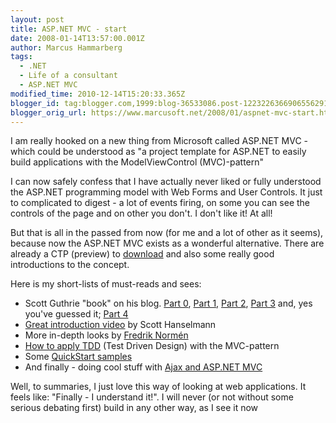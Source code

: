 ```yaml
---
layout: post
title: ASP.NET MVC - start
date: 2008-01-14T13:57:00.001Z
author: Marcus Hammarberg
tags:
  - .NET
  - Life of a consultant
  - ASP.NET MVC
modified_time: 2010-12-14T15:20:33.365Z
blogger_id: tag:blogger.com,1999:blog-36533086.post-1223226366906556291
blogger_orig_url: https://www.marcusoft.net/2008/01/aspnet-mvc-start.html
---
```


I am really hooked on a new thing from Microsoft called ASP.NET
MVC - which could be understood as "a project template for ASP.NET to
easily build applications with the ModelViewControl (MVC)-pattern"

I can now safely confess that I have actually never liked or fully
understood the ASP.NET programming model with Web Forms and User
Controls. It just to complicated to digest - a lot of events firing, on
some you can see the controls of the page and on other you don't. I
don't like it! At all!

But that is all in the passed from now (for me and a lot of other as it
seems), because now the ASP.NET MVC exists as a wonderful alternative.
There are already a CTP (preview) to
[download](http://asp.net/downloads/3.5-extensions/) and also some
really good introductions to the concept.

Here is my short-lists of must-reads and sees:

- Scott Guthrie "book" on his blog. [Part
  0](http://weblogs.asp.net/scottgu/archive/2007/10/14/asp-net-mvc-framework.aspx),
  [Part
  1](http://weblogs.asp.net/scottgu/archive/2007/11/13/asp-net-mvc-framework-part-1.aspx),
  [Part
  2](http://weblogs.asp.net/scottgu/archive/2007/12/03/asp-net-mvc-framework-part-2-url-routing.aspx),
  [Part
  3](http://weblogs.asp.net/scottgu/archive/2007/12/06/asp-net-mvc-framework-part-3-passing-viewdata-from-controllers-to-views.aspx)
  and, yes you've guessed it; [Part
  4](http://weblogs.asp.net/scottgu/archive/2007/12/09/asp-net-mvc-framework-part-4-handling-form-edit-and-post-scenarios.aspx)
- [Great introduction
  video](http://download.microsoft.com/download/f/e/b/febedc0c-dd47-4062-ad53-40e34d556a5d/ScottHanselmanIntroToMVC.wmv)
  by Scott Hanselmann
- More in-depth looks by [Fredrik
  Normén](http://fredrik.nsquared2.com/ShowCategory.aspx?categoryId=30)
- [How to apply
  TDD](http://haacked.com/archive/2007/12/07/tdd-and-dependency-injection-with-asp.net-mvc.aspx)
  (Test Driven Design) with the MVC-pattern
- Some [QuickStart
  samples](http://quickstarts.asp.net/3-5-extensions/mvc/default.aspx)
- And finally - doing cool stuff with [Ajax and ASP.NET
  MVC](http://www.nikhilk.net/Ajax-MVC.aspx)

Well, to summaries, I just love this way of looking at web applications.
It feels like: "Finally - I understand it!". I will never (or not
without some serious debating first) build in any other way, as I see it
now
